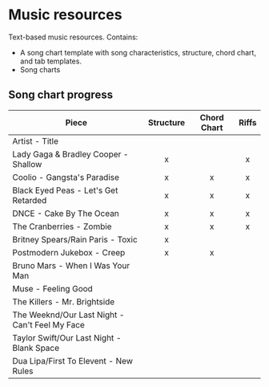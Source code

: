# Music resources

Text-based music resources. Contains:
* A song chart template with song characteristics, structure, chord chart, and tab templates.
* Song charts

## Song chart progress

| Piece                	                            | Structure | Chord Chart | Riffs |
|---------------------------------------------------|:---------:|:-----------:|:-----:|
| Artist - Title                                    |           |             |       |
| Lady Gaga & Bradley Cooper - Shallow              | x         |             | x     |
| Coolio - Gangsta's Paradise                       | x         | x           | x     |
| Black Eyed Peas - Let's Get Retarded              | x         | x           | x     |
| DNCE - Cake By The Ocean                          | x         | x           | x     |
| The Cranberries - Zombie                          | x         | x           | x     |
| Britney Spears/Rain Paris - Toxic                 | x         |             |       |
| Postmodern Jukebox - Creep                        | x         | x           |       |
| Bruno Mars - When I Was Your Man                  |           |             |       |
| Muse - Feeling Good                               |           |             |       |
| The Killers - Mr. Brightside                      |           |             |       |
| The Weeknd/Our Last Night - Can't Feel My Face    |           |             |       |
| Taylor Swift/Our Last Night - Blank Space         |           |             |       |
| Dua Lipa/First To Elevent - New Rules             |           |             |       |
